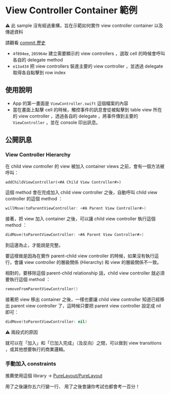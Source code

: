 # View Controller Container 範例

⚠️ 此 sample 沒有經過重構，旨在示範如何實作 view controller container 以及傳遞資料

請觀看 [commit 歷史](https://github.com/vc7/iOSViewControllerContainerSample/commits/master)

- `4f894ee`, `205964e` 建立需要顯示的 view controllers ，選取 cell 的時候會呼叫各自的 delegate method
- `e13a434` 把 view controllers 裝進主要的 view controller ，並透過 delegate 取得各自點擊到 row index

## 使用說明

- App 的第一畫面是 `ViewController.swift` 這個檔案的內容
- 當在畫面上點擊 cell 的時候，觸控事件的訊息會從被點擊到 table view 所在的 view controller ，透過各自的 delegate ，將事件傳到主要的 `ViewController` ，並在 console 印出訊息。

## 公開訊息

### View Controller Hierarchy

在 child view controller 的 view 被加入 container views 之前，會有一個方法被呼叫：

```
addChildViewController(<#A Child View Controller#>)
```

這個 method 會在完成加入 child view controller 之後，自動呼叫 child view controller 的這個 method ：

``` swift
willMove(toParentViewController: <#A Parent View Controller#>)
```

接著，把 view 加入 container 之後，可以讓 child view controller 執行這個 method ：

``` swift
didMove(toParentViewController: <#A Parent View Controller#>)
```

到這邊為止，才能說是完整。

要這樣做是因為在實作 parent-child view controller 的時候，如果沒有執行這行，會讓 view controller 的層級關係 (Hierarchy) 和 view 的層級關係不一致。

相對的，要移除這個 parent-child relationship 話，child view controller 就必須要執行這個 method ：

``` swift
removeFromParentViewController()
```

接著把 view 移出 container 之後，一樣也要讓 child view controller 知道已經移出 parent view controller 了，這時候只要把 parent view controller 設定成 nil 即可：

``` swift
didMove(toParentViewController: nil)
```

⚠️ 兩段式的原因

就可以在「加入」和「已加入完成」（及反向）之間，可以做到 view transitions ，或其他想要執行的商業邏輯。

### 手動加入 constraints

推薦使用這個 library -> [PureLayout/PureLayout](https://github.com/PureLayout/PureLayout) 

用了之後讓你五六行變一行、
用了之後會讓你考試也都會考一百分！
